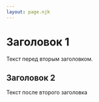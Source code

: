 ```yaml
---
layout: page.njk
---
```

# Заголовок 1

Текст перед вторым заголовком.

## Заголовок 2 

Текст после второго заголовка 

